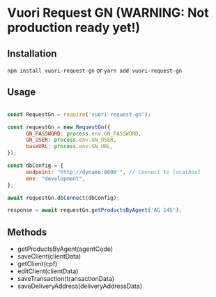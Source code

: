 # Vuori Request GN (WARNING: Not production ready yet!)


## Installation

```npm install vuori-request-gn```
or
```yarn add vuori-request-gn```

## Usage

```js

const RequestGn = require('vuori-request-gn');

const requestGn = new RequestGn({
      GN_PASSWORD: process.env.GN_PASSWORD,
      GN_USER: process.env.GN_USER,
      baseURL: process.env.GN_URL,
});

const dbConfig = {
      endpoint: "http://dynamo:8000'", // Connect to localhost
      env: "development",
};

await requestGn.dbConnect(dbConfig);

response = await requestGn.getProductsByAgent('AG 145');
```

## Methods

- getProductsByAgent(agentCode)
- saveClient(clientData)
- getClient(cpf)
- editClient(clientData)
- saveTransaction(transactionData)
- saveDeliveryAddress(deliveryAddressData)
